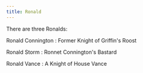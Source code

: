 ```yaml
---
title: Ronald
---
```


There are three Ronalds:

Ronald Connington : Former Knight of Griffin's Roost

Ronald Storm : Ronnet Connington's Bastard

Ronald Vance : A Knight of House Vance


